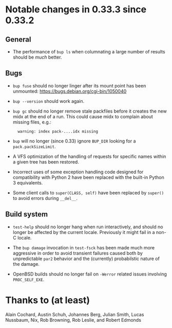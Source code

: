 
Notable changes in 0.33.3 since 0.33.2
======================================

General
-------

* The performance of `bup ls` when columnating a large number of
  results should be *much* better.

Bugs
----

* `bup fuse` should no longer linger after its mount point has been
  unmounted: https://bugs.debian.org/cgi-bin/1050040

* `bup --version` should work again.

* `bup gc` should no longer remove stale packfiles before it creates
  the new midx at the end of a run.  This could cause midx to complain
  about missing files, e.g.:

        warning: index pack-....idx missing

* `bup` will no longer (since 0.33) ignore `BUP_DIR` looking for a
  `pack.packSizeLimit`.

* A VFS optimization of the handling of requests for specific names
  within a given tree has been restored.

* Incorrect uses of some exception handling code designed for
  compatibility with Python 2 have been replaced with the built-in
  Python 3 equivalents.

* Some client calls to `super(CLASS, self)` have been replaced by
  `super()` to avoid errors during `__del__`.

Build system
------------

* `test-help` should no longer hang when run interactively, and should
  no longer be affected by the current locale.  Previously it might
  fail in a non-C locale.

* The `bup damage` invocation in `test-fsck` has been made much more
  aggressive in order to avoid transient failures caused both by
  unpredictable `par2` behavior and the (currently) probabilstic
  nature of the damage.

* OpenBSD builds should no longer fail on `-Werror` related issues
  involving `PROC_SELF_EXE`.

Thanks to (at least)
====================

Alain Cochard, Austin Schuh, Johannes Berg, Julian Smith, Lucas
Nussbaum, Nix, Rob Browning, Rob Leslie, and Robert Edmonds
